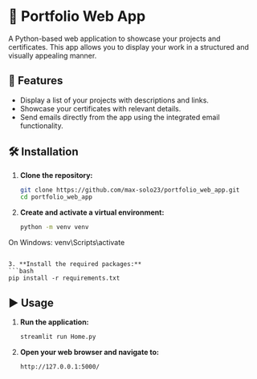 # 🎨 Portfolio Web App

A Python-based web application to showcase your projects and certificates. This app allows you to display your work in a structured and visually appealing manner.

## 🚀 Features

- Display a list of your projects with descriptions and links.
- Showcase your certificates with relevant details.
- Send emails directly from the app using the integrated email functionality.

## 🛠️ Installation

1. **Clone the repository:**
   ```bash
   git clone https://github.com/max-solo23/portfolio_web_app.git
   cd portfolio_web_app
   ```

2. **Create and activate a virtual environment:**
   ```bash
   python -m venv venv
  On Windows: venv\Scripts\activate
   ```

3. **Install the required packages:**
   ```bash
   pip install -r requirements.txt
   ```

## ▶️ Usage

1. **Run the application:**
   ```bash
   streamlit run Home.py
   ```

2. **Open your web browser and navigate to:**
   ```
   http://127.0.0.1:5000/
   ```
